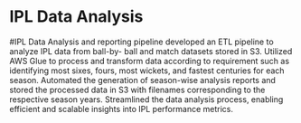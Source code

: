 # IPL Data Analysis
#IPL Data Analysis and reporting pipeline developed an ETL pipeline to analyze IPL data from ball-by-
ball and match datasets stored in S3.
Utilized AWS Glue to process and transform data according to requirement such as identifying most sixes,
fours, most wickets, and fastest centuries for each season.
 Automated the generation of season-wise analysis reports and stored the processed data in S3 with filenames
corresponding to the respective season years.
Streamlined the data analysis process, enabling efficient and scalable insights into IPL performance metrics.
